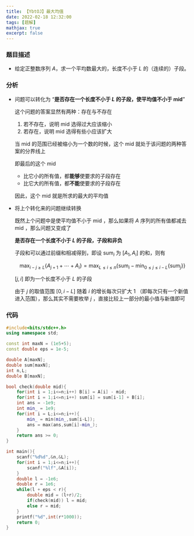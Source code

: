 ```yaml
---
title: 【YbtOJ】最大均值
date: 2022-02-18 12:32:00
tags: [题解]
mathjax: true
excerpt: false
---
```




### 题目描述

- 给定正整数序列 $A$，求一个平均数最大的，长度不小于 $L$ 的（连续的）子段。

### 分析

- 问题可以转化为 “**是否存在一个长度不小于 $L$ 的子段，使平均值不小于 $\text{mid}$**”

  这个问题的答案显然有两种：存在与不存在

  1. 若不存在，说明 $\text{mid}$ 选得过大应该缩小
  2. 若存在，说明 $\text{mid}$ 选得有些小应该扩大

  当 $\text{mid}$ 的范围已经被缩小为一个数的时候，这个 $\text{mid}$ 就处于该问题的两种答案的分界线上

  即最后的这个 $\text{mid}$ 

  - 比它小的所有值，都**能够**使要求的子段存在
  - 比它大的所有值，都**不能**使要求的子段存在

  因此，这个 $\text{mid}$ 就是所求的最大的平均值

- 将上个转化来的问题继续转换

  既然上个问题中是使平均值不小于 $\text{mid}$ ，那么如果将 $A$ 序列的所有值都减去 $\text{mid}$ ，那么问题又变成了

  **是否存在一个长度不小于 $L$ 的子段，子段和非负**

  子段和可以通过前缀和相减得到，即设 $\text{sum}_i$ 为 $[A_1,A_i]$ 的和，则有

  $$
  \displaystyle\max_{i-j\geq L}\{A_{j+1}+\cdots+A_i\}=\max_{L\leq i\leq n}\{\text{sum}_i-\min_{0\leq j \leq i-L}\{\text{sum}_j\}\}
  $$

  $[j,i]$ 即为一个长度不小于 $L$ 的子段

  由于 $j$ 的取值范围 $[0,i-L]$ 随着 $i$ 的增长每次只扩大 $1$ （即每次只有一个新值进入范围），那么其实不需要枚举 $j$ ，直接比较上一部分的最小值与新值即可

### 代码

```cpp
#include<bits/stdc++.h>
using namespace std;

const int maxN = (1e5+5);
const double eps = 1e-5;

double A[maxN];
double sum[maxN];
int n,L;
double B[maxN];

bool check(double mid){
	for(int i = 1;i<=n;i++) B[i] = A[i] - mid;
	for(int i = 1;i<=n;i++) sum[i] = sum[i-1] + B[i];
	int ans = -1e9;
	int min_ = 1e9;
	for(int i = L;i<=n;i++){
		min_ = min(min_,sum[i-L]);
		ans = max(ans,sum[i]-min_); 
	}
	return ans >= 0;
}

int main(){
	scanf("%d%d",&n,&L);
	for(int i = 1;i<=n;i++){
		scanf("%lf",&A[i]);
	}
	double l = -1e6;
	double r = 1e6;
	while(l + eps < r){
		double mid = (l+r)/2;
		if(check(mid)) l = mid;
		else r = mid;
	}
	printf("%d",int(r*1000));
	return 0;
}
```



  

  

  

  